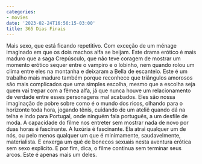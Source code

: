 ```yaml
---
categories:
- movies
date: '2023-02-24T16:56:15-03:00'
title: 365 Dias Finais
---
```


Mais sexo, que está ficando repetitivo. Com exceção de um ménage imaginado em que os dois machos alfa se beijam. Este drama erótico é mais maduro que a saga Crepúsculo, que não teve coragem de mostrar um momento erótico sequer entre o vampiro e o lobinho, nem quando rolou um clima entre eles na montanha e deixaram a Bella de escanteio. Este é um trabalho mais maduro também porque reconhece que triângulos amorosos são mais complicados que uma simples escolha, mesmo que a escolha seja quem vai trepar com a fêmea alfa, já que nunca houve um relacionamento de verdade entre esses personagens mal acabados. Eles são nossa imaginação de pobre sobre como é o mundo dos ricos, olhando para o horizonte toda hora, jogando tênis, cuidando de um ateliê quando dá na telha e indo para Portugal, onde ninguém fala português, a um desfile de moda. A capacidade do filme nos entreter sem mostrar nada de novo por duas horas é fascinante. A luxúria é fascinante. Ela atrai qualquer um de nós, ou pelo menos qualquer um que é minimamente, saudavelmente, materialista. E enxerga um quê de bonecos sexuais nesta aventura erótica sem sexo explícito. E por fim, dica, o filme continua sem terminar seus arcos. Este é apenas mais um deles.